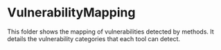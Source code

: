 # VulnerabilityMapping
This folder shows the mapping of vulnerabilities detected by methods. It details the vulnerability categories that each tool can detect.
